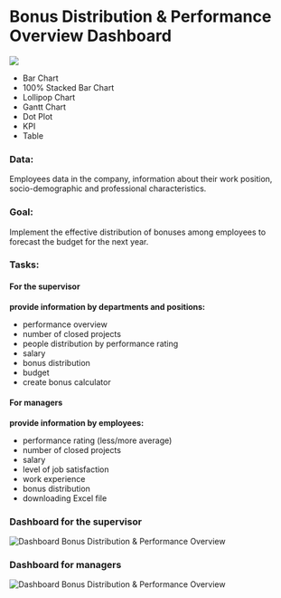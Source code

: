 # Bonus Distribution & Performance Overview Dashboard 
<div>
  <img src="https://upload.wikimedia.org/wikipedia/ru/0/06/Tableau_logo.svg"/>
</div>
<p></p>

-	Bar Chart
-	100% Stacked Bar Chart
-	Lollipop Chart
-	Gantt Chart
-	Dot Plot
-	KPI
-	Table

### Data: 
Employees data in the company, information about their work position, socio-demographic and professional characteristics.
### Goal: 
Implement the effective distribution of bonuses among employees to forecast the budget for the next year.
### Tasks:
#### For the supervisor
**provide information by departments and positions:** 
- performance overview
- number of closed projects
- people distribution by performance rating
- salary
- bonus distribution
- budget
- create bonus calculator

#### For managers
**provide information by employees:**
- performance rating (less/more average)
- number of closed projects
- salary
- level of job satisfaction
- work experience
- bonus distribution
- downloading Excel file

<p></p>

### Dashboard for the supervisor

<div><image src="/Dashboard Bonus Distribution & Performance Overview/Bonus Distribution & Performance Overview Dashboard 1.png" alt="Dashboard Bonus Distribution & Performance Overview"/></div>

### Dashboard for managers
<div><image src="/Dashboard Bonus Distribution & Performance Overview/Bonus Distribution & Performance Overview Dashboard 2.png" alt="Dashboard Bonus Distribution & Performance Overview"/></div>


